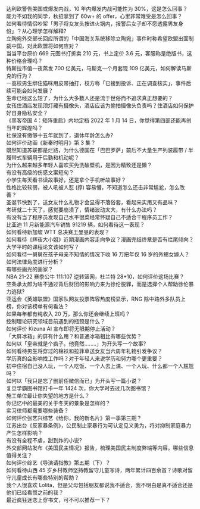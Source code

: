 达利欧警告美国或爆发内战，10 年内爆发内战可能性为 30%，这是怎么回事？  
能力不如我的同学，秋招拿到了 60w+ 的 offer，心里非常难受是怎么回事？  
如何看待情侣吵架「男子将女友头按进火锅内，报警后女子却不愿透露男友身份」？从心理学怎样解释?  
立陶宛外交部长回应所谓的「中国海关系统移除立陶宛」事件时称希望欧盟出面制裁中国，对此欧盟将如何应对？  
当当平台原价 669 元图书打折卖 210 元，书上定价 3.6 元，客服称是绝版书，这种价格合理吗？  
特斯拉市值一夜蒸发 700 亿美元，马斯克一个月套现 109 亿美元，如何解读马斯克的行为？  
一高校男生绑住猫咪用皮带抽打，校方称「已接到投诉、正在调查核实」，事件后续可能会如何发展？  
生命已经这么短了，为什么大多数人还是流于世俗而不追求真正想要的？  
女孩住酒店发现顶灯藏有摄像头，酒店应该为偷拍摄像头负责吗？住酒店如何保护好自身隐私安全？  
《黑客帝国 4：矩阵重启》内地定档 2022 年 1 月 14 日，你觉得第四部还能再创当年的辉煌吗？  
社保没有缴够十五年就到了，退休年龄怎么办?  
如何评价动画《新秦时明月》第 3 集？  
既然知道苏联都是烂路，为什么德国在「巴巴罗萨」前后不大量生产列装履带 / 半履带式车辆用于后勤和机动呢？  
为什么越来越多年轻人喜欢买免洗破壁机，是因为精致还是懒？  
有没有高级的伤感文案短句？  
小学生每天看书读故事好，还是拿个手机听故事好？  
性格比较软弱，被人吼被人怼 (㨃) 容易懵，不知道怎么还击非常尴尬，怎么改善？  
圣诞节快到了，送女友什么礼物才会显得不落俗套，看起来实用又有品味？  
考研就二十天了，感觉要崩溃了，情绪波动太大，有什么办法吗？  
有没有当了程序员发现自己水平很菜经常怀疑自己不适合干程序员工作？  
比亚迪 11 月新能源汽车销售 91219 辆，如何看待这一表现？  
如何看待新加坡 WTT 总决赛王曼昱的表现？  
如何看待《辉夜大小姐》近期漫画内容走向争议？漫画完结终章是否有烂尾倾向？  
大学平时的课程论文该如何写？  
如何看待一舅舅在孩子母亲不知情的情况下收 16 万把年仅 16 岁的外甥女嫁人？如何法律角度进行分析？  
有哪些画光的画家？  
NBA 21-22 赛季公牛 111:107 逆转篮网，杜兰特 28+10，如何评价这场比赛？  
空条承太郎为啥不通过背后财团的影响力来为徐伦脱罪，而是选择个人帮助徐伦暴力逃狱?  
亚运会《英雄联盟》国家队网友投票阵容热度榜显示，RNG 除中路外多队员上榜，你对该榜单有何看法？  
如果每年都有纯收入 20 万，那么你还会继续上班吗？  
控制理论研究领域目前遇到的瓶颈是什么？  
如何评价 Kizuna AI  宣布即将无限期停止活动？  
「大屏冰箱」的屏有什么用？和普通冰箱相比有哪些优势？  
如何以「皇帝就是个疯子，他竟然........」为开头写一个故事?  
如何看待男生将穿过的棉袄和拉菲草送女友当六周年礼物引发争议？  
学历真的会影响找工作吗？对于年轻人来说学历和努力哪个更重要？  
初中住宿自己没人玩，一个人吃饭、一个人去上课、一个人玩、什么都一个人尴尬吗？  
如何以「我只是忘了删前任微信而已」为开头写一篇小说？  
复旦学霸图书馆打卡一年 1424 次，你大学时去过几次图书馆？  
施工单位最让你失望的地方是什么？  
你记忆中的最美的关于冬天的景象是怎样的？  
实习律师都需要哪些装备？  
如何评价张艺兴综艺《给你，我的新名片》第一季第三期？  
江苏出台《反家暴条例》，公民制止家暴行为可认定见义勇为，将对抑制家庭暴力产生怎样影响？  
有没有全程不虐，甜到炸的小说?  
外交部网站发布《美国民主情况》报告，梳理美国民主制度弊端等内容，哪些信息值得关注？  
如何评价综艺《导演请指教》第五期（下）？  
如何看待山西 45 岁乡村教师坚持教留守儿童写诗，两年累计四百余首？诗歌对留守儿童成长有哪些特别的帮助？  
我个人很喜欢 Lolita，但是父母包括朋友都说我不适合，我不明白是真不适合还是他们已经看惯之前的我？  
最近疯狂迷恋上穿书文，可不可以推荐一下？  
